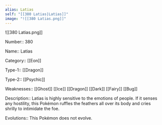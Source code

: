 ```yaml
---
alias: Latias
self: "[[380 Latias|Latias]]"
image: "![[380 Latias.png]]"
---
```


![[380 Latias.png]]

Number:: 380

Name:: Latias

Category:: [[Eon]]

Type-1:: [[Dragon]]

Type-2:: [[Psychic]]

Weaknesses:: [[Ghost]] [[Ice]] [[Dragon]] [[Dark]] [[Fairy]] [[Bug]]

Description:: Latias is highly sensitive to the emotions of people. If it senses any hostility, this Pokémon ruffles the feathers all over its body and cries shrilly to intimidate the foe.

Evolutions:: This Pokémon does not evolve.
